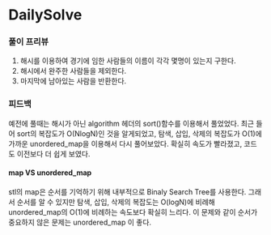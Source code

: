 # DailySolve

### 풀이 프리뷰

1. 해시를 이용하여 경기에 임한 사람들의 이름이 각각 몇명이 있는지 구한다.
2. 해시에서 완주한 사람들을 제외한다.
3. 마지막에 남아있는 사람을 반환한다.    
       
       
### 피드백

예전에 풀때는 해시가 아닌 algorithm 헤더의 sort()함수를 이용해서 풀었었다. 최근 들어 sort의 복잡도가 O(NlogN)인 것을 알게되었고, 탐색, 삽입, 삭제의 복잡도가 O(1)에 가까운 unordered_map을 이용해서 다시 풀어보았다. 확실히 속도가 빨라졌고, 코드도 이전보다 더 쉽게 보였다.     
        
        
#### map VS unordered_map

stl의 map은 순서를 기억하기 위해 내부적으로 Binaly Search Tree를 사용한다. 그래서 순서를 알 수 있지만 탐색, 삽입, 삭제의 복잡도는 O(logN)에 비례해 unordered_map의 O(1)에 비례하는 속도보다 확실히 느리다. 이 문제와 같이 순서가 중요하지 않은 문제는 unordered_map 이 좋다.
